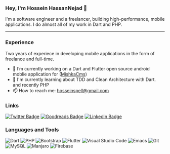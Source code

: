 ### Hey, I'm Hossein HassanNejad 👋
I'm a software engineer and a freelancer, building high-performance, mobile applications. I do almost all of my work in Dart and PHP.

---

### Experience
Two years of experiece in developing mobile applications in the form of freelance and full-time.

- 🔭  I’m currently working on a Dart and Flutter open source android moblie application for ([MishkaCms](https://github.com/mishka-group/mishka-cms))
- 🌱  I'm currently learning about TDD and Clean Architecture with Dart. and recently PHP
- 📫  How to reach me: hosseinspell@gmail.com

### Links
[![Twitter Badge](https://img.shields.io/badge/Twitter-1DA1F2?style=for-the-badge&logo=twitter&logoColor=white)](https://twitter.com/husen_hn)
[![Goodreads Badge](https://img.shields.io/badge/Goodreads-372213?style=for-the-badge&logo=goodreads&logoColor=white)](https://www.goodreads.com/hassannejad)
[![Linkedin Badge](https://img.shields.io/badge/LinkedIn-0077B5?style=for-the-badge&logo=linkedin&logoColor=white)](https://www.linkedin.com/in/hossein-hassannejad)

### Languages and Tools
![Dart](https://img.shields.io/badge/dart-%230175C2.svg?style=for-the-badge&logo=dart&logoColor=white)
![PHP](https://img.shields.io/badge/php-%23777BB4.svg?style=for-the-badge&logo=php&logoColor=white)
![Bootstrap](https://img.shields.io/badge/bootstrap-%23563D7C.svg?style=for-the-badge&logo=bootstrap&logoColor=white)
![Flutter](https://img.shields.io/badge/Flutter-%2302569B.svg?style=for-the-badge&logo=Flutter&logoColor=white)
![Visual Studio Code](https://img.shields.io/badge/Visual%20Studio%20Code-0078d7.svg?style=for-the-badge&logo=visual-studio-code&logoColor=white)
![Emacs](https://img.shields.io/badge/Emacs-%237F5AB6.svg?&style=for-the-badge&logo=gnu-emacs&logoColor=white)
![Git](https://img.shields.io/badge/git-%23F05033.svg?style=for-the-badge&logo=git&logoColor=white)
![MySQL](https://img.shields.io/badge/mysql-%2300f.svg?style=for-the-badge&logo=mysql&logoColor=white)
![Manjaro](https://img.shields.io/badge/Manjaro-35BF5C?style=for-the-badge&logo=Manjaro&logoColor=white)
![Firebase](https://img.shields.io/badge/firebase-%23039BE5.svg?style=for-the-badge&logo=firebase)
